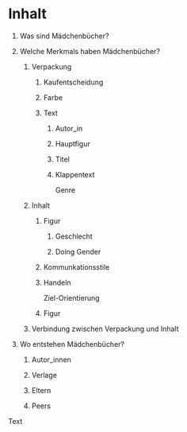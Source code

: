 
 Inhalt
 ======


1.  Was sind Mädchenbücher?

2.  Welche Merkmals haben Mädchenbücher?

    1. Verpackung

        1. Kaufentscheidung

        2. Farbe

        3. Text

            1. Autor_in

            2. Hauptfigur

            3. Titel

            4. Klappentext

                Genre



    2. Inhalt

        1. Figur

            1. Geschlecht

            2. Doing Gender



        2. Kommunkationsstile

        3. Handeln

            Ziel-Orientierung


        4. Figur


    3. Verbindung zwischen Verpackung und Inhalt

3. Wo entstehen Mädchenbücher?

    1. Autor_innen

    2. Verlage

    3. Eltern

    4. Peers


Text